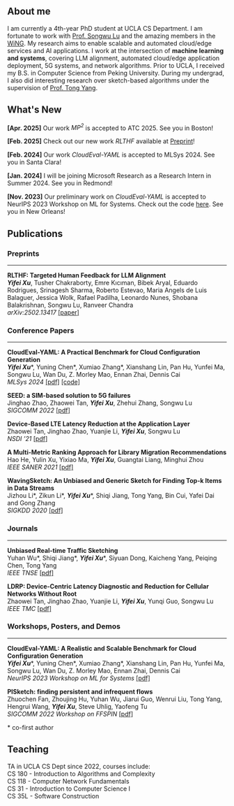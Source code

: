 ## About me


I am currently a 4th-year PhD student at UCLA CS Department. I am fortunate to work with [Prof. Songwu Lu](http://web.cs.ucla.edu/~slu/) and the amazing members in the [WiNG](http://metro.cs.ucla.edu). My research aims to enable scalable and automated cloud/edge services and AI applications. I work at the intersection of **machine learning and systems**, covering LLM alignment, automated cloud/edge application deployment, 5G systems, and network algorithms. Prior to UCLA, I received my B.S. in Computer Science from Peking University. During my undergrad, I also did interesting research over sketch-based algorithms under the supervision of [Prof. Tong Yang](http://net.pku.edu.cn/~yangtong/).


## What's New

**[Apr. 2025]** Our work *MP<sup>2</sup>* is accepted to ATC 2025. See you in Boston!

**[Feb. 2025]** Check out our new work *RLTHF* available at [Preprint](https://arxiv.org/abs/2502.13417)!

**[Feb. 2024]** Our work *CloudEval-YAML* is accepted to MLSys 2024. See you in Santa Clara!

**[Jan. 2024]** I will be joining Microsoft Research as a Research Intern in Summer 2024. See you in Redmond!

**[Nov. 2023]** Our preliminary work on *CloudEval-YAML* is accepted to NeurIPS 2023 Workshop on ML for Systems. Check out the code [here](https://github.com/alibaba/CloudEval-YAML). See you in New Orleans!


## Publications


### Preprints
---
**RLTHF: Targeted Human Feedback for LLM Alignment** <br />
***Yifei Xu***, Tusher Chakraborty, Emre Kıcıman, Bibek Aryal, Eduardo Rodrigues, Srinagesh Sharma, Roberto Estevao, Maria Angels de Luis Balaguer, Jessica Wolk, Rafael Padilha, Leonardo Nunes, Shobana Balakrishnan, Songwu Lu, Ranveer Chandra <br />
*arXiv:2502.13417* [[paper]](https://arxiv.org/abs/2502.13417)


### Conference Papers
---
**CloudEval-YAML: A Practical Benchmark for Cloud Configuration Generation** <br />
***Yifei Xu***\*, Yuning Chen\*, Xumiao Zhang\*, Xianshang Lin, Pan Hu, Yunfei Ma, Songwu Lu, Wan Du, Z. Morley Mao, Ennan Zhai, Dennis
Cai <br />
*MLSys 2024* [[pdf]](files/cloudeval-mlsys24.pdf) [[code]](https://github.com/alibaba/CloudEval-YAML)


**SEED: a SIM-based solution to 5G failures** <br />
Jinghao Zhao, Zhaowei Tan, ***Yifei Xu***, Zhehui Zhang, Songwu Lu <br />
*SIGCOMM 2022* [[pdf]](files/seed-sigcomm22.pdf)


**Device-Based LTE Latency Reduction at the Application Layer** <br />
Zhaowei Tan, Jinghao Zhao, Yuanjie Li, ***Yifei Xu***, Songwu Lu <br />
*NSDI ’21* [[pdf]](files/lrp-nsdi21.pdf)


**A Multi-Metric Ranking Approach for Library Migration Recommendations** <br />
Hao He, Yulin Xu, Yixiao Ma, ***Yifei Xu***, Guangtai Liang, Minghui Zhou <br />
*IEEE SANER 2021* [[pdf]](files/multi-metric-saner21.pdf)


**WavingSketch: An Unbiased and Generic Sketch for Finding Top-k Items in Data Streams** <br />
Jizhou Li\*, Zikun Li\*, ***Yifei Xu***\*, Shiqi Jiang, Tong Yang, Bin Cui, Yafei Dai and Gong Zhang <br />
*SIGKDD 2020* [[pdf]](files/wavingsketch-kdd20.pdf)


### Journals
---
**Unbiased Real-time Traffic Sketching** <br />
Yuhan Wu\*, Shiqi Jiang\*, ***Yifei Xu***\*, Siyuan Dong, Kaicheng Yang, Peiqing Chen, Tong Yang <br />
*IEEE TNSE* [[pdf]](files/ucs-tnse.pdf)


**LDRP: Device-Centric Latency Diagnostic and Reduction for Cellular Networks Without Root** <br />
Zhaowei Tan, Jinghao Zhao, Yuanjie Li, ***Yifei Xu***, Yunqi Guo, Songwu Lu <br />
*IEEE TMC* [[pdf]](files/ldrp-tmc.pdf)


### Workshops, Posters, and Demos
---
**CloudEval-YAML: A Realistic and Scalable Benchmark for Cloud Configuration Generation** <br />
***Yifei Xu***\*, Yuning Chen\*, Xumiao Zhang\*, Xianshang Lin, Pan Hu, Yunfei Ma, Songwu Lu, Wan Du, Z. Morley Mao, Ennan Zhai, Dennis
Cai <br />
*NeurIPS 2023 Workshop on ML for Systems* [[pdf]](files/cloudeval-neurips23.pdf)


**PISketch: finding persistent and infrequent flows** <br />
Zhuochen Fan, Zhoujing Hu, Yuhan Wu, Jiarui Guo, Wenrui Liu, Tong Yang, Hengrui Wang, ***Yifei Xu***, Steve Uhlig, Yaofeng Tu <br />
*SIGCOMM 2022 Workshop on FFSPIN* [[pdf]](files/pisketch-sigcomm22.pdf)


\* co-first author


## Teaching


TA in UCLA CS Dept since 2022, courses include: <br />
CS 180 - Introduction to Algorithms and Complexity <br />
CS 118 - Computer Network Fundamentals <br />
CS 31 - Introduction to Computer Science I <br />
CS 35L - Software Construction
